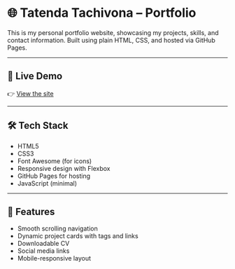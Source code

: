 # 🌐 Tatenda Tachivona – Portfolio

This is my personal portfolio website, showcasing my projects, skills, and contact information. Built using plain HTML, CSS, and hosted via GitHub Pages.

---
## 🔗 Live Demo

👉 [View the site](https://ItsTachie.github.io) 

---
## 🛠️ Tech Stack

- HTML5  
- CSS3  
- Font Awesome (for icons)  
- Responsive design with Flexbox  
- GitHub Pages for hosting  
- JavaScript (minimal)

---
## 🧠 Features

- Smooth scrolling navigation
- Dynamic project cards with tags and links
- Downloadable CV
- Social media links
- Mobile-responsive layout
